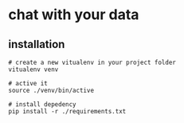 # chat with your data

## installation 

```shell
# create a new vitualenv in your project folder
vitualenv venv

# active it
source ./venv/bin/active

# install depedency
pip install -r ./requirements.txt

```